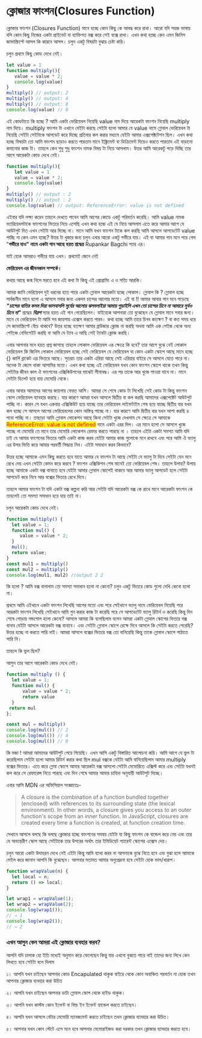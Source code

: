 # ক্লোজার ফাংশন(Closures Function)

ক্লোজার ফাংশন (Closures Function) মানে হচ্ছে কোন কিছু কে আবদ্ধ করে রাখা। আরো যদি সহজ ভাষায় বলি কোন কিছু নিজের একটা প্রাইভেট বা ব্যাক্তিগত বক্স করে সেই বক্সে রাখা। এখন কথা হচ্ছে কেন এমন জিনিস জাভাস্ক্রিপ্টে আসল কি কারনে আসল। চলুন একটু বিষয়টা বুঝার চেষ্টা করি।

চলুন প্রথমে কিছু কোড দেখে নেই।

```javascript
let value = 1
function multiply(){
   value = value * 2;
   console.log(value)
}  
multiply() // output: 2
multiply() // output: 4
multiply() // output: 8
console.log(value) // 8
```

এই কোডটাতে কি হচ্ছে ? আমি একটা ভেরিয়েবল নিয়েছি value নাম দিয়ে আরেকটা ফাংশন নিয়েছি multiply নাম দিয়ে। multiply ফাংশন টা এখানে যেইটা করছে সেইটা হলো আমার যে value নামে গ্লোবাল ভেরিয়েবল টা নিয়েছি সেইটা সেইটাকে আপডেট করে দিচ্ছে প্রতিবার কল করার মধ্যমে যেইটা আমার এক্সপেক্টটেশন ছিল। এখন কথা হচ্ছে বিষয়টা তো আমি ফাংশন ছাড়াও করতে পারতাম মানে ইঙ্ক্রিমেন্ট বা ডিক্রিমেন্ট দিয়েও করতে পারতাম এই বাড়ানো কমানোর কাজ টা। তাহলে কেন শুধু শুধু ফাংশন নামক বিষয় টা নিয়ে আসলাম। উত্তর আমি আরেকটু পড়ে দিচ্ছি তার আগে আরেকটা কোড দেখে নেই।&#x20;

```javascript
function multiply(){
   let value = 1
   value = value * 2;
   console.log(value)
}  
multiply() // output : 2
multiply() // output : 2
console.log(value) // output: ReferenceError: value is not defined
```

এইবার যদি লক্ষ্য করেন তাহলে দেখতে পাবেন আমি আগের কোডে একটু পরিবর্তন করেছি। আমি value নামক ভ্যারিয়েবলটাকে ফাংশনের ভিতরে নিয়ে এসেছি এখন কথা হচ্চে এই যে নিয়ে আসলাম এতে করে আমার আগে যে আউটপুট দিত এখন সেইটা আর দিচ্ছে না। মানে আমি যখন ফাংশন টাকে কল করছি আমি আসলে আপডেটেট value পাচ্ছি না কেন এমন হচ্ছে? উত্তর টা খুজার জন্য চলুন এবার আরো একটু গভীরে যায়। এই যা আমার গান মনে পরে গেল "**গভীরে যাও" নামে একটা গান আছে হয়ত শ্রদ্ধেয়** Rupankar Bagchi স্যার এর।

যাই হোক আমরাও গভীরে যায় এখন। প্রথমেই জেনে নেই

**ভেরিয়েবল এর জীবনকাল সম্পর্কে।**

কথায় আছে জন্ম নিলে মরতে হবে এই কথা টা কিন্তু এই প্রোগ্রামিং এ ও সত্যি আরকি।&#x20;

আমরা জানি ভেরিয়েবল দুই ধরনের হতে পারে একটা গ্লোবাল আরেকটা হচ্ছে লোকাল। গ্লোবাল কি ? গ্লোবাল হচ্ছে সার্বজনীন মানে হলো এ আসলে সবার জন্য একদম চান্দের আলোর মতো। এই যা !! আমার আবার গান মনে পড়েছে _**"চান্দের বাতির কসম দিয়া ভালবাসলি সুর্যের আলোয় ঝলমলাইয়া আমায় পুড়াইলি এখন তো চান্দের চিনে না আমারে সুর্যও চিনে না"**_ শ্রদ্ধেয় _**বিপ্লপ**_ স্যার হয়ত এই গান গেয়েছিলেন। যাইহোক আপনারা তো বুঝেছেন যে গ্লোবাল মানে সবার জন্য। মানে যে ভেরিয়েবল টা আমি সব জায়গায় এক্সেস করতে পারব। কথা হচ্ছে আমি তারে চিনব কতক্ষণ ? বা কত সময় ধরে সে জাভাস্ক্রিপ্টে বেঁচে থাকবে? উত্তর হচ্ছে যতক্ষণ আমার ব্রাউজার ক্লোজ না করছি অথবা আমি এক পেইজ থেকে অন্য পেইজে নেভিগেইট করছি বা আমি যে ট্যাব এ আছি সেই ট্যাবটা ক্লোজ করছি।

এবার আপনার মনে হয়ত প্রশ্ন জাগছে তাহলে লোকাল ভেরিয়েবল এর ক্ষেত্রে কি হবে? তার আগে বুঝে নেই লোকাল ভেরিয়েবল কি জিনিস লোকাল ভেরিয়েবল হচ্ছে সেই ভেরিয়েবল যে ভেরিয়েবল যা কোন একটা স্কোপে আছে মানে হচ্ছে {} কার্লি ব্রাকেট এর ভিতরে আছে। সুতরাং তার একটা এরিয়া আছে সেই এরিয়ার বাইরে সে আসলে যেতে পারে না। অনেক টা জেলে থাকা আসামির মতো। এখন কথা হচ্ছে এই ভেরিয়েবল যখন কোন ফাংশন স্কোপে থাকে তখন কিন্তু সেইটার জীবন কাল ঐ ফাংশনের এক্সিকিউশনের মাঝেই সীমাবদ্ধ। এর পর তাকে আর খুজে পাওয়া যাবে না। মানে সেইটা ডিলেট হয়ে যায় মেমোরি থেকে।

এবার আবার আমাদের আগের জায়গায় ফেরত আসি। আমরা সে শেষে কোড টা লিখেছি সেই কোড টা কিন্তু ফাংশন স্কোপ ভেরিয়েবল ব্যাবহার করছে। যার কারণে আমরা যখন আসলে দ্বিতীয় বা কল করছি আমাদের এক্সপেক্টেট আউটপুট পাচ্ছি না। কারন সে যখন একবার এক্সিকিউট হয়ে যাচ্ছে তার ভেরিয়েবল লাইফটাইম শেষ হয়ে যাচ্ছে দ্বিতীয় বার যখন কল হচ্ছে সে আসলে আগের ভেরিয়েবলের কোন অস্তিত্ব পাচ্ছে না। যার কারণে আমি দ্বিতীয় বার যখন আশা করছি ৪ পবো পাচ্ছি না। তাছাড়া আমি গ্লোবাল লোকেশন আছে কিনা সেইটা খুজে দেখলাম সে ক্ষেত্রে সে আমাকে <mark style="color:red;">ReferenceError: value is not defined</mark> নামে একটা এরর দিল। এর মানে হলো সে আসলে খুজে পাচ্ছে না মেমোরি তে মানে তার মেমোরি লোকেশন রেফার করতে পারছে না । তাহলে এইটা একটা সমস্যা আমি যদি চাই যে আমার ফাংশনের ভিতরে আমি একটা কাজ করব যেইটা আমার কাজ গুলোকে মনে রাখবে এবং পরে আমি ঐ ভ্যালু এর উপর ভিত্তি করে আমার পরবর্তী সিদ্ধান্ত নিব। এইটা সমাধান করব কিভাবে?

উত্তর হচ্ছে আমাকে এমন কিছু করতে হবে যাতে আমার যে ফাংশন টা আছে সেইটা যে ভ্যালু টা দিবে সেইটা যেন মনে রেখে দেয় এখন সেইটা কেমন করে করবে ? ফাংশন এক্সিকিশন শেষ মানেই তো ভেরিয়েবল শেষ। তাহলে উপায়? উপায় হচ্ছে আমাকে একটা বক্স বানাতে হবে যেইটা আমার গ্লোবাল স্কোপেই থাকবে আর আমার ভ্যালু আপডেট হলে সেইটা আপডেট করে নিবে আর বক্সের ভিতরে রেখে দিবে।&#x20;

তাহলে আমার ফাংশন টা যদি একটা বক্স কল্পনা করি আর সেইটা যদি আরেকটা বক্স কে রাখে মানে আরেকটা ফাংশন কে তাহলেই তো সমস্যা সমাধান হয়ে যায় তাই না।&#x20;

চলুন আরেকটা কোড দেখে নেই।&#x20;

```javascript
function multiply() {
  let value = 1;
  function mul() {
     value = value * 2;
  }
  mul();  
  return value; 
}
const mul1 = multiply()
const mul2 = multiply()
console.log(mul1, mul2) //output 2 2
```

কি হলো ? আমি বক্স বানালাম তো সমস্যা সমাধান হলো না কেনো? চলুন একটু ভিতরে কোড গুলো দেখি কেনো হলো না।

প্রথমে আমি এইখানে একটা ফাংশন লিখেছি আগের মতো এবং পরে সেইখানে ভ্যালু নামে ভেরিয়েবল নিয়েছি পরে আরকটা ফাংশন লিখেছি সেইখানে আমি গুন করার কাজ টা করেছি পরে সে আপডেটেট ভ্যালু রিটার্ন ও করেছি কিন্তু দিন শেষে গোড়ায় গন্ডগোল হলো কেনো? আসলে আমরা কি বলেছিলাম বলেন আমরা একটা গ্লোবাল স্কোপের ভিতরে বক্স বানাব যেইটা আসলে আরেকটা বক্স বানাবে। এবং সেইটা গ্লোবাল স্কোপে রেক্ষে দিবে আসলে কি সেইটা করতে পেরেছি? উত্তর হচ্ছে না করতে পারি নাই। আমরা আসলে বক্সের ভিতরে বক্স তো বানিয়েছি কিন্তু তাকে গ্লোবাল স্কোপে পাঠাতে পারি নি।

তাহলে কি ভুল ছিল?

আসুন তার আগে আরেকটা কোড দেখে নেই।

```javascript
function multiply () {
  let value = 1;
  function mul() {
      value = value * 2; 
      return value
  }
 return mul
};

const mul = multiply()
console.log(mul()) // 2
console.log(mul()) // 4
console.log(mul()) // 8
```

কি মজা ! আমরা আমাদের আউটপুট পেয়ে গিয়েছি। এখন আসি একটু বিস্তারিত আলোচনা করি। আমি আগে যে ভুল টা করেছিলাম সেইটা হলো আমার রিটার্ন করার কথা ছিল mul বক্সকে যেইটা আমি বানিয়েছিলাম আমার multiply বক্সের ভিতরে। এতে করে গ্লোবা স্কোপে আমার আরেকটা বক্স আসলো সেইটা মেমোরিতে এক্সিস্ট করে এবং সেইটা যখনই কল করে সে রেফারেন্স নিতে পারছে এবং দিন শেষে আমার আমার চাহিদা অনুযায়ী আউটপুট দিচ্ছে।&#x20;

এবার আসি MDN এর অফিসিয়াল সংজ্ঞাতেঃ-&#x20;

> A closure is the combination of a function bundled together (enclosed) with references to its surrounding state (the lexical environment). In other words, a closure gives you access to an outer function's scope from an inner function. In JavaScript, closures are created every time a function is created, at function creation time.

সেখানে আসলে বলছে কি বলছে ক্লোজার হচ্ছে ফাংশনের সমন্বয় যেইটা যা কিছু ফাংশন কে বান্ডেল করে নেয় এবং তার যে অভ্যন্তরীণ স্কোপ আছে সেইটাকে তার উপরের অর্থাৎ তার ইমিডিয়েট প্যারেন্ট স্কোপের এক্সেস দেয়।&#x20;

চলুন আরো একটা উদাহরন দেখে নেই এইটা কিন্তু আমি ব্যাখা করব না আপনাকে বুঝে নিতে হবে এবং বুঝা হলে আমাকে মেইল করে জানান আপনি কি বুঝেছেন। আপনার মতামত আমার অনুপ্রেরনা হবে সেইটা হোক ভাল/খারাপ।

```javascript
function wrapValue(n) {
  let local = n;
  return () => local;
}

let wrap1 = wrapValue(1);
let wrap2 = wrapValue(2);
console.log(wrap1());
// → 1
console.log(wrap2());
// → 2
```



### এখন আসুন কেন আমরা এই ক্লোজার ব্যবহার করব?

আপনি যদি চালাক হো ইতি মধ্যেই অনুমান করে ফেলেছেন কিন্তু যার এখনো বুঝতে পারে নাই তাদের জন্য লিখে কেন লিখতে হবে সেইটা বলে দিলাম

১। আপনি যখন চাইছেন আপনার কোড Encapulated থাকুক বাইরে থেকে কোন অবাঞ্চিত পরবর্তন না হোক তখন আপনার ক্লোজার ব্যবহার করা উচিত

২। আপনি যখন চাইছেন আপনার ডাটা গ্লোবাল স্কোপ থেকে হাইড থাকুক।

৩। আপনি যখন কাস্টম কোন ইভেন্ট বা বিল্ড ইন ইভেন্ট হ্যান্ডেল করতে চাইছেন।

৪। আপনি যখন আসলে বেটার মেমোরি ম্যানজমেন্ট করতে চাইছেন তখন ক্লোজার ব্যাবহার করা উচিত।&#x20;

৫। আপনার যখন কোন স্টেটে এসে মনে হবে আপনার মেমোরাইজড করা দরকার তখন ক্লোজার ব্যাবহার করতে হবে।&#x20;

